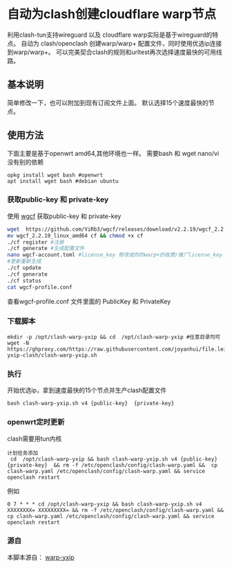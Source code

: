 # 自动为clash创建cloudflare warp节点
利用clash-tun支持wireguard 以及 cloudflare warp实际是基于wireguard的特点。 
自动为 clash/openclash 创建warp/warp+ 配置文件，同时使用优选ip连接到warp/warp+。
可以完美契合clash的规则和urltest再次选择速度最快的可用线路。  
## 基本说明
简单修改一下，也可以附加到现有订阅文件上面。
默认选择15个速度最快的节点。  
## 使用方法 
下面主要是基于openwrt amd64,其他环境也一样。
需要bash 和 wget nano/vi 没有别的依赖
```
opkg install wget bash #openwrt
apt install wget bash #debian ubuntu
```
###  获取public-key 和 private-key
使用 [wgcf](https://github.com/ViRb3/wgcf/) 获取public-key 和 private-key 

```bash
wget  https://github.com/ViRb3/wgcf/releases/download/v2.2.19/wgcf_2.2.19_linux_amd64 
mv wgcf_2.2.19_linux_amd64 cf && chmod +x cf
./cf register #注册
./cf generate #生成配置文件
nano wgcf-account.toml #license_key 修改成你的warp+的收费/推广license_key
#更新重新生成
./cf update
./cf generate
./cf status
cat wgcf-profile.conf
```
查看wgcf-profile.conf 文件里面的 PublicKey 和  PrivateKey 
### 下载脚本
```
mkdir -p /opt/clash-warp-yxip && cd  /opt/clash-warp-yxip #任意目录均可
wget -N https://ghproxy.com/https://raw.githubusercontent.com/joyanhui/file.leiyanhui.com/main/warp-yxip-clash/clash-warp-yxip.sh
```

### 执行
开始优选ip，拿到速度最快的15个节点并生产clash配置文件
```
bash clash-warp-yxip.sh v4 {public-key}  {private-key}
```

### openwrt定时更新
clash需要用tun内核
```
计划任务添加
 cd  /opt/clash-warp-yxip && bash clash-warp-yxip.sh v4 {public-key}  {private-key}  && rm -f /etc/openclash/config/clash-warp.yaml &&  cp clash-warp.yaml /etc/openclash/config/clash-warp.yaml && service openclash restart
```
例如
```
0 7 * * * cd /opt/clash-warp-yxip && bash clash-warp-yxip.sh v4 XXXXXXXX= XXXXXXXXX= && rm -f /etc/openclash/config/clash-warp.yaml && cp clash-warp.yaml /etc/openclash/config/clash-warp.yaml && service openclash restart

```

### 源自
本脚本源自： [warp-yxip](https://gitlab.com/Misaka-blog/warp-script/)

